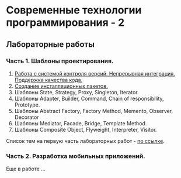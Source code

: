 ﻿# Современные технологии программирования - 2
## Лабораторные работы
### Часть 1. Шаблоны проектирования.
1. [Работа с системой контроля версий. Непрерывная интеграция. Поддержка качества кода.][l1.1]
2. [Создание инсталляционных пакетов.][l1.2]
3. Шаблоны State, Strategy, Proxy, Singleton,  Iterator.
4. Шаблоны Adapter, Builder, Command, Chain of responsibility, Prototype.
5. Шаблоны  Abstract Factory, Factory Method,  Memento, Observer, Decorator
6. Шаблоны Mediator, Facade, Bridge, Template Method.
7. Шаблоны Composite Object, Flyweight, Interpreter, Visitor.
 
Список тем на первую часть лабораторных работ - [по ссылке][1].

### Часть 2. Разработка мобильных приложений.
Еще в работе ...

[1]: <https://github.com/kpi-r520/STP/blob/master/Topics.md>
[l1.1]: <http://>
[l1.2]: <http://>